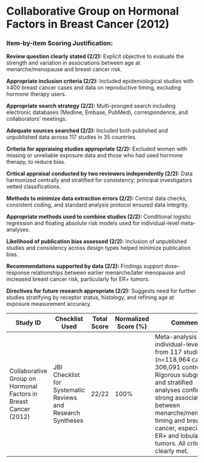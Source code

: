 # Collaborative Group on Hormonal Factors in Breast Cancer (2012)

### Item-by-item Scoring Justification:

**Review question clearly stated (2/2):** Explicit objective to evaluate the strength and variation in associations between age at menarche/menopause and breast cancer risk.

**Appropriate inclusion criteria (2/2):** Included epidemiological studies with ≥400 breast cancer cases and data on reproductive timing, excluding hormone therapy users.

**Appropriate search strategy (2/2):** Multi-pronged search including electronic databases (Medline, Embase, PubMed), correspondence, and collaborators’ meetings.

**Adequate sources searched (2/2):** Included both published and unpublished data across 117 studies in 35 countries.

**Criteria for appraising studies appropriate (2/2):** Excluded women with missing or unreliable exposure data and those who had used hormone therapy, to reduce bias.

**Critical appraisal conducted by two reviewers independently (2/2):** Data harmonized centrally and stratified for consistency; principal investigators vetted classifications.

**Methods to minimize data extraction errors (2/2):** Central data checks, consistent coding, and standard analysis protocol ensured data integrity.

**Appropriate methods used to combine studies (2/2):** Conditional logistic regression and floating absolute risk models used for individual-level meta-analyses.

**Likelihood of publication bias assessed (2/2):** Inclusion of unpublished studies and consistency across design types helped minimize publication bias.

**Recommendations supported by data (2/2):** Findings support dose–response relationships between earlier menarche/later menopause and increased breast cancer risk, particularly for ER+ tumors.

**Directives for future research appropriate (2/2):** Suggests need for further studies stratifying by receptor status, histology, and refining age at exposure measurement accuracy.

| Study ID | Checklist Used | Total Score | Normalized Score (%) | Comments |
| --- | --- | --- | --- | --- |
| Collaborative Group on Hormonal Factors in Breast Cancer (2012) | JBI Checklist for Systematic Reviews and Research Syntheses | 22/22 | 100% | Meta-analysis of individual-level data from 117 studies (n=118,964 cases, 306,091 controls). Rigorous subgroup and stratified analyses confirm strong associations between menarche/menopause timing and breast cancer, especially for ER+ and lobular tumors. All criteria clearly met. |

